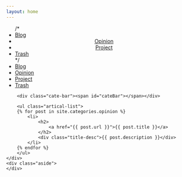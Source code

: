 ```yaml
---
layout: home
---
```


<div class="index-content opinion">
    <div class="section">
        <ul class="artical-cate">
            /*
			<li><a href="/"><span>Blog</span></a></li>
            <li class="on" style="text-align:center"><a href="/opinion"><span>Opinion</span></a></li>
            <li style="text-align:center"><a href="/project"><span>Project</span></a></li>
			<li><a href="/trash"><span>Trash</span></a></li>
			*/
			<li ><a href="/"><span>Blog</span></a></li>
            <li class="on"><a href="/opinion"><span>Opinion</span></a></li>
            <li ><a href="/project"><span>Project</span></a></li>
			<li ><a href="/trash"><span>Trash</span></a></li>
        </ul>

        <div class="cate-bar"><span id="cateBar"></span></div>

        <ul class="artical-list">
        {% for post in site.categories.opinion %}
            <li>
                <h2>
                    <a href="{{ post.url }}">{{ post.title }}</a>
                </h2>
                <div class="title-desc">{{ post.description }}</div>
            </li>
        {% endfor %}
        </ul>
    </div>
    <div class="aside">
    </div>
</div>
